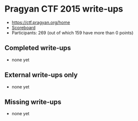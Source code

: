 # Pragyan CTF 2015 write-ups

* <https://ctf.pragyan.org/home>
* [Scoreboard](https://ctf.pragyan.org/scores)
* Participants: 269 (out of which 159 have more than 0 points)

## Completed write-ups

* none yet

## External write-ups only

* none yet

## Missing write-ups

* none yet
